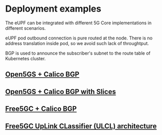 # Deployment examples
The eUPF can be integrated with different 5G Core implementations in different scenarios.

eUPF pod outbound connection is pure routed at the node. There is no address translation inside pod, so we avoid such lack of throughtput.

BGP is used to announce the subscriber's subnet to the route table of Kubernetes cluster.

## [Open5GS + Calico BGP](./open5gs-with-bgp/README.md)

## [Open5GS + Calico BGP with Slices](./open5gs-with-bgp-and-slices/README.md)

## [Free5GC + Calico BGP](./free5gc-with-bgp/README.md)

## [Free5GC UpLink CLassifier (ULCL) architecture](./free5gc-ulcl/README.md)
